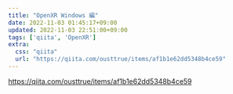 ```yaml
---
title: "OpenXR Windows 編"
date: 2022-11-03 01:45:17+09:00
updated: 2022-11-03 22:51:00+09:00
tags: ['qiita', 'OpenXR']
extra:
  css: "qiita"
  url: "https://qiita.com/ousttrue/items/af1b1e62dd5348b4ce59"
---
```


<https://qiita.com/ousttrue/items/af1b1e62dd5348b4ce59>
